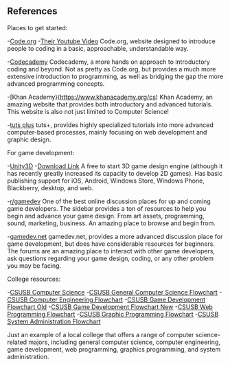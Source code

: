 ## References

Places to get started:

-[Code.org](http://code.org/)
-[Their Youtube Video](http://www.youtube.com/watch?v=nKIu9yen5nc)
Code.org, website designed to introduce people to coding in a basic, approachable, understandable way.

-[Codecademy](http://www.codecademy.com/)
Codecademy, a more hands on approach to introductory coding and beyond.  Not as pretty as Code.org, but provides a much more extensive introduction to programming, as well as bridging the gap the more advanced programming concepts.

-[Khan Academy}(https://www.khanacademy.org/cs)
Khan Academy, an amazing website that provides both introductory and advanced tutorials.  This website is also not just limited to Computer Science!

-[tuts plus](https://tutsplus.com/)
tuts+, provides highly specialized tutorials into more advanced computer-based processes, mainly focusing on web development and graphic design.


For game development:

-[Unity3D](http://unity3d.com/unity)
-[Download Link](http://unity3d.com/unity/download)
A free to start 3D game design engine (although it has recently greatly increased its capacity to develop 2D games).  Has basic publishing support for iOS, Android, Windows Store, Windows Phone, Blackberry, desktop, and web.

-[r/gamedev](http://www.reddit.com/r/gamedev)
One of the best online discussion places for up and coming game developers.  The sidebar provides a ton of resources to help you begin and advance your game design.  From art assets, programming, sound, marketing, business.  An amazing place to browse and begin from.

-[gamedev.net](http://www.gamedev.net/page/index.html)
gamedev.net, provides a more advanced discussion place for game development, but does have considerable resources for beginners.  The forums are an amazing place to interact with other game developers, ask questions regarding your game design, coding, or any other problem you may be facing.


College resources:

-[CSUSB Computer Science](http://cse.csusb.edu/)
-[CSUSB General Computer Science Flowchart](http://cse.csusb.edu/programs/bs_computer_science/Computer_science_2012_2014.pdf)
-[CSUSB Computer Engineering Flowchart](http://cse.csusb.edu/programs/coen/Computer_engineering_2012_2014.pdf)
-[CSUSB Game Development Flowchart Old](http://cse.csusb.edu/programs/ba_computer_systems/ba-game-2012.pdf)
-[CSUSB Game Development Flowchart New](http://cse.csusb.edu/programs/ba_computer_systems/ba-game-2013.pdf)
-[CSUSB Web Programming Flowchart](http://cse.csusb.edu/programs/ba_computer_systems/Web_programming_option_2012_2014.pdf)
-[CSUSB Graphic Programming Flowchart](http://cse.csusb.edu/programs/ba_computer_systems/Graphics_programming_option_2012_2014.pdf)
-[CSUSB System Administration Flowchart](http://cse.csusb.edu/programs/ba_computer_systems/System_administration_option_2012_2014.pdf)
	
Just an example of a local college that offers a range of computer science-related majors, including general computer science, computer engineering, game development, web programming, graphics programming, and system administration.
	